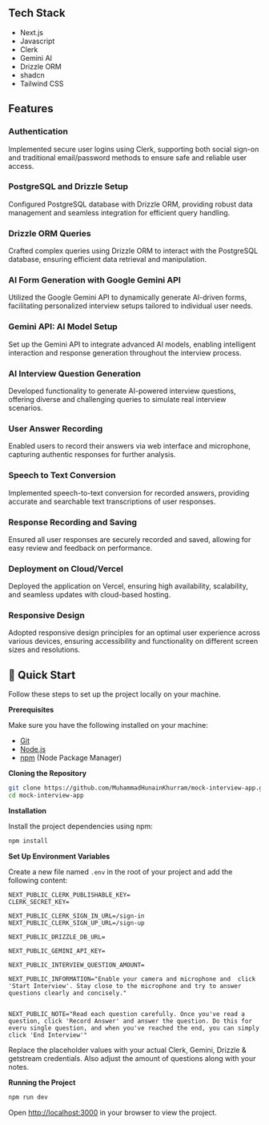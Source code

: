 ## <a name="tech-stack">Tech Stack</a>

- Next.js
- Javascript
- Clerk
- Gemini AI
- Drizzle ORM
- shadcn
- Tailwind CSS

## <a name="features">Features</a>

### Authentication
Implemented secure user logins using Clerk, supporting both social sign-on and traditional email/password methods to ensure safe and reliable user access.

### PostgreSQL and Drizzle Setup
Configured PostgreSQL database with Drizzle ORM, providing robust data management and seamless integration for efficient query handling.

### Drizzle ORM Queries
Crafted complex queries using Drizzle ORM to interact with the PostgreSQL database, ensuring efficient data retrieval and manipulation.

### AI Form Generation with Google Gemini API
Utilized the Google Gemini API to dynamically generate AI-driven forms, facilitating personalized interview setups tailored to individual user needs.

### Gemini API: AI Model Setup
Set up the Gemini API to integrate advanced AI models, enabling intelligent interaction and response generation throughout the interview process.

### AI Interview Question Generation
Developed functionality to generate AI-powered interview questions, offering diverse and challenging queries to simulate real interview scenarios.

### User Answer Recording
Enabled users to record their answers via web interface and microphone, capturing authentic responses for further analysis.

### Speech to Text Conversion
Implemented speech-to-text conversion for recorded answers, providing accurate and searchable text transcriptions of user responses.

### Response Recording and Saving
Ensured all user responses are securely recorded and saved, allowing for easy review and feedback on performance.

### Deployment on Cloud/Vercel
Deployed the application on Vercel, ensuring high availability, scalability, and seamless updates with cloud-based hosting.

### Responsive Design
Adopted responsive design principles for an optimal user experience across various devices, ensuring accessibility and functionality on different screen sizes and resolutions.


## <a name="quick-start">🤸 Quick Start</a>

Follow these steps to set up the project locally on your machine.

**Prerequisites**

Make sure you have the following installed on your machine:

- [Git](https://git-scm.com/)
- [Node.js](https://nodejs.org/en)
- [npm](https://www.npmjs.com/) (Node Package Manager)

**Cloning the Repository**

```bash
git clone https://github.com/MuhammadHunainKhurram/mock-interview-app.git
cd mock-interview-app
```

**Installation**

Install the project dependencies using npm:

```bash
npm install
```

**Set Up Environment Variables**

Create a new file named `.env` in the root of your project and add the following content:

```env
NEXT_PUBLIC_CLERK_PUBLISHABLE_KEY=
CLERK_SECRET_KEY=

NEXT_PUBLIC_CLERK_SIGN_IN_URL=/sign-in
NEXT_PUBLIC_CLERK_SIGN_UP_URL=/sign-up

NEXT_PUBLIC_DRIZZLE_DB_URL=

NEXT_PUBLIC_GEMINI_API_KEY=

NEXT_PUBLIC_INTERVIEW_QUESTION_AMOUNT=

NEXT_PUBLIC_INFORMATION="Enable your camera and microphone and  click 'Start Interview'. Stay close to the microphone and try to answer questions clearly and concisely."


NEXT_PUBLIC_NOTE="Read each question carefully. Once you've read a question, click 'Record Answer' and answer the question. Do this for everu single question, and when you've reached the end, you can simply click 'End Interview'"
```

Replace the placeholder values with your actual Clerk, Gemini, Drizzle & getstream credentials. 
Also adjust the amount of questions along with your notes.

**Running the Project**

```bash
npm run dev
```

Open [http://localhost:3000](http://localhost:3000) in your browser to view the project.
